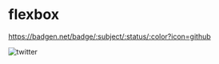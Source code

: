 # flexbox

https://badgen.net/badge/:subject/:status/:color?icon=github

![twitter](https://badgen.net/pypi/python/black)
